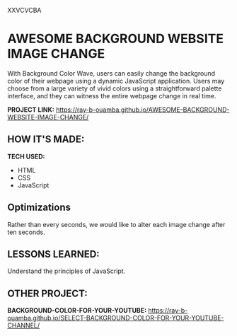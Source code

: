 XXVCVCBA
# AWESOME BACKGROUND WEBSITE IMAGE CHANGE
With Background Color Wave, users can easily change the background color of their webpage using a dynamic JavaScript application. Users may choose from a large variety of vivid colors using a straightforward palette interface, and they can witness the entire webpage change in real time. 

**PROJECT LINK:** https://ray-b-ouamba.github.io/AWESOME-BACKGROUND-WEBSITE-IMAGE-CHANGE/

## HOW IT'S MADE:

**TECH USED:** 
* HTML
* CSS
* JavaScript

## Optimizations
Rather than every seconds, we would like to alter each image change after ten seconds.

## LESSONS LEARNED:
Understand the principles of JavaScript.

## OTHER PROJECT:
**BACKGROUND-COLOR-FOR-YOUR-YOUTUBE:** https://ray-b-ouamba.github.io/SELECT-BACKGROUND-COLOR-FOR-YOUR-YOUTUBE-CHANNEL/





